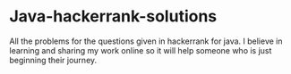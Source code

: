 # Java-hackerrank-solutions
All the problems for the questions given in hackerrank for java.
I believe in learning and sharing my work online so it will help someone who is just beginning their journey.

